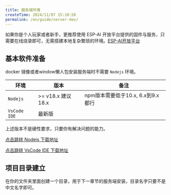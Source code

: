 ```yaml
---
title: 服务端环境
createTime: 2024/11/07 15:10:58
permalink: /en/guide/server-dev/
---
```


如果你是个人玩家或者新手，更推荐使用 ESP-AI 开放平台提供的固件与服务，只需要在线烧录即可，无需搭建本地复杂繁琐的环境。[ESP-AI开放平台](https://dev.espai.fun/)

## 基本软件准备
docker 镜像或者window懒人包安装服务端时不需要 `Nodejs` 环境。

| 环境           | 版本              | 备注                                                                                                                               |
| -------------- | ----------------- | ---------------------------------------------------------------------------------------------------------------------------------- |
| `Nodejs`       | >= v18.x 建议18.x | npm版本需要低于10.x, 6.x到9.x都行                                                                                                  |
| `VsCode IDE`   | 最新版            |                                                                                                                                    |

上述版本不是硬性要求，只要你有解决问题的能力。


[点击跳转 Nodejs 下载地址](https://nodejs.org/zh-cn/download/prebuilt-installer)

[点击跳转 VsCode IDE 下载地址](https://code.visualstudio.com/Download)



## 项目目录建立

在你的文件夹里面创建一个目录，用于下一章节的服务端安装，目录名字只要不是中文名字即可。

<!-- 
## 讯飞 KEY 申请

注册网址：https://console.xfyun.cn/services/iat  

`ESP-AI` 完整内置对接了讯飞的 `IAT`、`LLM`、`TTS` 服务，所以在开始用自己服务前可以先用讯飞的来测试。

请先注册预备着，下面的章节中会用到。

## 火山 KEY 申请(为了更好体验，llm/tts 建议使用火山)

`ESP-AI` 内置对接了火山的 ``LLM`、`TTS` 服务，推荐使用火山key

### 火山 TTS 注册
1. 注册：https://console.volcengine.com/speech/app
2. 音色开通： https://console.volcengine.com/speech/service/8?AppID=6359932705 

### 火山 LLM 注册
1. 注册：https://console.volcengine.com/ark
2. 开通: https://console.volcengine.com/ark/region:ark+cn-beijing/openManagement?LLM=%7B%7D&tab=LLM
3. 创建接入点: https://console.volcengine.com/ark/region:ark+cn-beijing/endpoint


请先注册预备着，下面的章节中会用到。 -->